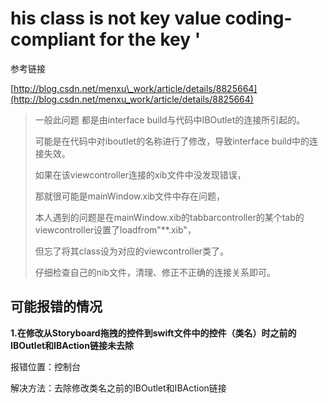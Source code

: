 # his class is not key value coding-compliant for the key '

参考链接

[http://blog.csdn.net/menxu\_work/article/details/8825664](http://blog.csdn.net/menxu_work/article/details/8825664)

> 一般此问题 都是由interface build与代码中IBOutlet的连接所引起的。
>
> 可能是在代码中对iboutlet的名称进行了修改，导致interface build中的连接失效。
>
> 如果在该viewcontroller连接的xib文件中没发现错误，
>
> 那就很可能是mainWindow.xib文件中存在问题，
>
> 本人遇到的问题是在mainWindow.xib的tabbarcontroller的某个tab的viewcontroller设置了loadfrom"\*\*.xib"，
>
> 但忘了将其class设为对应的viewcontroller类了。
>
> 仔细检查自己的nib文件，清理、修正不正确的连接关系即可。

## 可能报错的情况

**1.在修改从Storyboard拖拽的控件到swift文件中的控件（类名）时之前的IBOutlet和IBAction链接未去除**

报错位置：控制台

解决方法：去除修改类名之前的IBOutlet和IBAction链接

